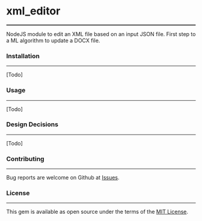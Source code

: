 # xml_editor
<hr style="border:0.5px solid grey">
NodeJS module to edit an XML file based on an input JSON file. First step to a ML algorithm to update a DOCX file.

### Installation
---
[Todo]

### Usage
---
[Todo]

### Design Decisions
---
[Todo]

### Contributing
---
Bug reports are welcome on Github at [Issues](https://github.com/llevasseur/xml_editor/issues).

### License
---
This gem is available as open source under the terms of the [MIT License](https://opensource.org/licenses/MIT).

